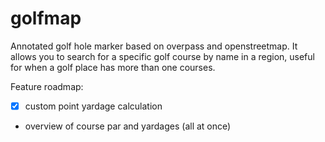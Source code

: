 # golfmap
Annotated golf hole marker based on overpass and openstreetmap. It allows you to search for a specific golf course by name in a region, useful for when a golf place has more than one courses.

Feature roadmap:
- [x] custom point yardage calculation
- overview of course par and yardages (all at once)
